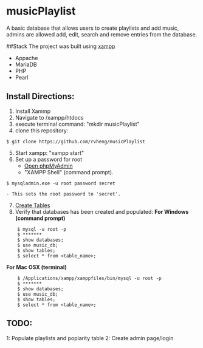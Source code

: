 # musicPlaylist
A basic database that allows users to create playlists and add music, admins are allowed add, edit, search and remove entries from the database.

##Stack
The project was built using [xampp](https://www.apachefriends.org/index.html)
- Appache
- MariaDB
- PHP
- Pearl

## Install Directions:
1. Install Xammp
2. Navigate to /xampp/htdocs
3. execute terminal command: "mkdir musicPlaylist"
4. clone this repository: 
``` 
$ git clone https://github.com/rvheng/musicPlaylist 
```
5. Start xampp: "xampp start"
6. Set up a password for root
	- [Open phpMyAdmin](http://localhost/phpmyadmin/)
	- "XAMPP Shell" (command prompt).
``` 
$ mysqladmin.exe -u root password secret
```
	- This sets the root password to 'secret'.
7. [Create Tables](http://localhost/musicPlaylist/db/populate_tables.php)
8. Verify that databases has been created and populated:
**For Windows (command prompt)**
```
 	$ mysql -u root -p
 	$ *******
 	$ show databases;
 	$ use music_db;
 	$ show tables;
 	$ select * from <table_name>;
```
**For Mac OSX (terminal)**
```
 	$ /Applications/xampp/xamppfiles/bin/mysql -u root -p
 	$ *******
 	$ show databases;
 	$ use music_db;
 	$ show tables;
 	$ select * from <table_name>;
```

## TODO: 
1: Populate playlists and poplarity table
2: Create admin page/login
